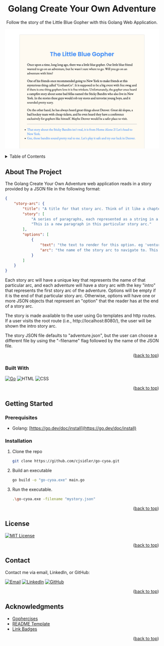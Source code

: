 <a name="readme-top"></a>

<!-- PROJECT LOGO -->
<br />
<div align="center">
  <h1 align="center">Golang Create Your Own Adventure</h1>

  <p align="center">
    Follow the story of the Little Blue Gopher with this Golang Web Application.
  </p>
</div>

![](./demo-image.png)

<!-- TABLE OF CONTENTS -->
<details>
  <summary>Table of Contents</summary>
  <ol>
    <li>
      <a href="#about-the-project">About The Project</a>
      <ul>
        <li><a href="#built-with">Built With</a></li>
      </ul>
    </li>
    <li>
      <a href="#getting-started">Getting Started</a>
      <ul>
        <li><a href="#prerequisites">Prerequisites</a></li>
        <li><a href="#installation">Installation</a></li>
      </ul>
    </li>
    <li><a href="#license">License</a></li>
    <li><a href="#contact">Contact</a></li>
    <li><a href="#acknowledgments">Acknowledgments</a></li>
  </ol>
</details>

<!-- ABOUT THE PROJECT -->

## About The Project

The Golang Create Your Own Adventure web application reads in a story provided by a JSON file in the following format:

```json
{
    "story-arc": {
        "title": "A title for that story arc. Think of it like a chapter title.",
        "story": [
            "A series of paragraphs, each represented as a string in a slice.",
            "This is a new paragraph in this particular story arc."
        ],
        "options": [
            {
                "text": "the text to render for this option. eg 'venture down the dark passage'",
                "arc": "the name of the story arc to navigate to. This will match the story-arc key at the very root of the JSON document"
            }
        ]
    }
}
```

Each story arc will have a unique key that represents the name of that particular arc, and each adventure will have a story arc with the key "intro" that represents the first story arc of the adventure. Options will be empty if it is the end of that particular story arc. Otherwise, options will have one or more JSON objects that represent an "option" that the reader has at the end of a story arc.

The story is made available to the user using Go templates and http routes. If a user visits the root route (i.e., http://localhost:8080/), the user will be shown the intro story arc.

The story JSON file defaults to "adventure.json", but the user can choose a different file by using the "-filename" flag followed by the name of the JSON file.

<p align="right">(<a href="#readme-top">back to top</a>)</p>

<!-- BUILT WITH -->

### Built With

[![Go][go-shield]][go-url]
![HTML][html-shield]
![CSS][css-shield]

<p align="right">(<a href="#readme-top">back to top</a>)</p>

<!-- GETTING STARTED -->

## Getting Started

### Prerequisites

-   Golang:
    [https://go.dev/doc/install](https://go.dev/doc/install)

### Installation

1. Clone the repo
    ```sh
    git clone https://github.com/cjsidler/go-cyoa.git
    ```
2. Build an executable
    ```sh
    go build -o "go-cyoa.exe" main.go
    ```
3. Run the executable.
    ```sh
    .\go-cyoa.exe -filename "mystory.json"
    ```

<p align="right">(<a href="#readme-top">back to top</a>)</p>

<!-- LICENSE -->

## License

[![MIT License][license-shield]][license-url]

<p align="right">(<a href="#readme-top">back to top</a>)</p>

<!-- CONTACT -->

## Contact

Contact me via email, LinkedIn, or GitHub:

[![Email][gmail-shield]][gmail-url]
[![LinkedIn][linkedin-shield]][linkedin-url]
[![GitHub][github-shield]][github-url]

<p align="right">(<a href="#readme-top">back to top</a>)</p>

<!-- ACKNOWLEDGMENTS -->

## Acknowledgments

-   [Gophercises](https://gophercises.com/)
-   [README Template](https://github.com/othneildrew/Best-README-Template)
-   [Link Badges](https://shields.io/)

<p align="right">(<a href="#readme-top">back to top</a>)</p>

<!-- MARKDOWN LINKS & IMAGES -->

[license-shield]: https://img.shields.io/github/license/othneildrew/Best-README-Template.svg?style=for-the-badge
[license-url]: https://github.com/othneildrew/Best-README-Template/blob/master/LICENSE.txt
[linkedin-shield]: https://img.shields.io/badge/-LinkedIn-black.svg?style=for-the-badge&logo=linkedin&colorB=555
[linkedin-url]: https://www.linkedin.com/in/collinsidler/
[go-shield]: https://img.shields.io/badge/Golang-blue?style=for-the-badge&logo=go&logoColor=white
[html-shield]: https://img.shields.io/badge/Html-orange?style=for-the-badge&logo=html5&logoColor=white
[css-shield]: https://img.shields.io/badge/Css-cornflowerblue?style=for-the-badge&logo=css3
[go-url]: https://go.dev
[gmail-shield]: https://img.shields.io/badge/Gmail-D14836?style=for-the-badge&logo=gmail&logoColor=white
[gmail-url]: mailto:cjsidler@gmail.com
[github-shield]: https://img.shields.io/badge/GitHub-black?style=for-the-badge&logo=github&logoColor=white
[github-url]: https://github.com/cjsidler/go-cli-quizzer
